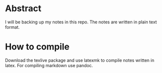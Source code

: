 # Abstract
I will be backing up my notes in this repo. The notes are written in plain text format.

# How to compile
Download the texlive package and use latexmk to compile notes written in latex. For compiling markdown use pandoc.
